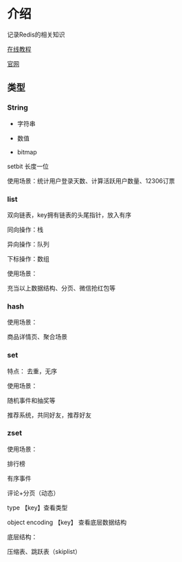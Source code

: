 # 介绍

记录Redis的相关知识

[在线教程](https://try.redis.io/)

[官网](https://redis.io/)



## 类型

### String

- 字符串

- 数值

- bitmap 

setbit 长度一位 

使用场景：统计用户登录天数、计算活跃用户数量、12306订票

### list

双向链表，key拥有链表的头尾指针，放入有序

同向操作：栈

异向操作：队列

下标操作：数组

使用场景：

充当以上数据结构、分页、微信抢红包等


### hash

使用场景：

商品详情页、聚合场景


### set

特点： 去重，无序

使用场景：

随机事件和抽奖等 

推荐系统，共同好友，推荐好友 

### zset

使用场景：

排行榜

有序事件

评论+分页（动态）


type 【key】查看类型 

object encoding 【key】 查看底层数据结构



底层结构：

压缩表、跳跃表（skiplist）


